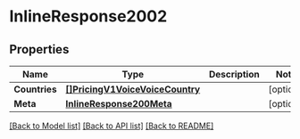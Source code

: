 # InlineResponse2002

## Properties

Name | Type | Description | Notes
------------ | ------------- | ------------- | -------------
**Countries** | [**[]PricingV1VoiceVoiceCountry**](pricing.v1.voice.voice_country.md) |  | [optional] 
**Meta** | [**InlineResponse200Meta**](inline_response_200_meta.md) |  | [optional] 

[[Back to Model list]](../README.md#documentation-for-models) [[Back to API list]](../README.md#documentation-for-api-endpoints) [[Back to README]](../README.md)


